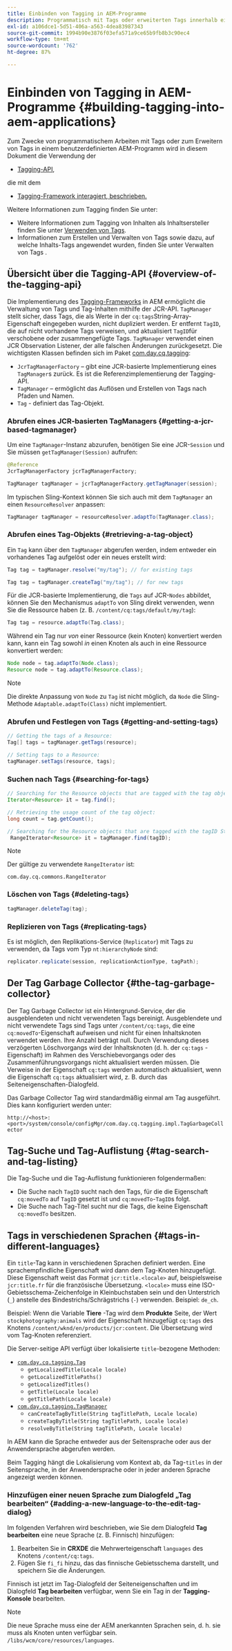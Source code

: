 ```yaml
---
title: Einbinden von Tagging in AEM-Programme
description: Programmatisch mit Tags oder erweiterten Tags innerhalb eines benutzerdefinierten AEM-Programms arbeiten
exl-id: a106dce1-5d51-406a-a563-4dea83987343
source-git-commit: 1994b90e3876f03efa571a9ce65b9fb8b3c90ec4
workflow-type: tm+mt
source-wordcount: '762'
ht-degree: 87%

---
```


# Einbinden von Tagging in AEM-Programme {#building-tagging-into-aem-applications}

Zum Zwecke von programmatischem Arbeiten mit Tags oder zum Erweitern von Tags in einem benutzerdefinierten AEM-Programm wird in diesem Dokument die Verwendung der

* [Tagging-API](https://www.adobe.io/experience-manager/reference-materials/cloud-service/javadoc/com/day/cq/tagging/package-summary.html),

die mit dem

* [Tagging-Framework interagiert, beschrieben.](tagging-framework.md)

Weitere Informationen zum Tagging finden Sie unter:

* Weitere Informationen zum Tagging von Inhalten als Inhaltsersteller finden Sie unter [Verwenden von Tags](/help/sites-cloud/authoring/features/tags.md).
* Informationen zum Erstellen und Verwalten von Tags sowie dazu, auf welche Inhalts-Tags angewendet wurden, finden Sie unter Verwalten von Tags .

## Übersicht über die Tagging-API {#overview-of-the-tagging-api}

Die Implementierung des [Tagging-Frameworks](tagging-framework.md) in AEM ermöglicht die Verwaltung von Tags und Tag-Inhalten mithilfe der JCR-API. `TagManager` stellt sicher, dass Tags, die als Werte in der `cq:tags`String-Array-Eigenschaft eingegeben wurden, nicht dupliziert werden. Er entfernt `TagID`, die auf nicht vorhandene Tags verweisen, und aktualisiert `TagID`für verschobene oder zusammengefügte Tags. `TagManager` verwendet einen JCR Observation Listener, der alle falschen Änderungen zurückgesetzt. Die wichtigsten Klassen befinden sich im Paket [com.day.cq.tagging](https://www.adobe.io/experience-manager/reference-materials/cloud-service/javadoc/com/day/cq/tagging/package-summary.html):

* `JcrTagManagerFactory` – gibt eine JCR-basierte Implementierung eines `TagManager`s zurück. Es ist die Referenzimplementierung der Tagging-API.
* `TagManager` – ermöglicht das Auflösen und Erstellen von Tags nach Pfaden und Namen.
* `Tag` - definiert das Tag-Objekt.

### Abrufen eines JCR-basierten TagManagers {#getting-a-jcr-based-tagmanager}

Um eine `TagManager`-Instanz abzurufen, benötigen Sie eine JCR-`Session` und Sie müssen `getTagManager(Session)` aufrufen:

```java
@Reference
JcrTagManagerFactory jcrTagManagerFactory;

TagManager tagManager = jcrTagManagerFactory.getTagManager(session);
```

Im typischen Sling-Kontext können Sie sich auch mit dem `TagManager` an einen `ResourceResolver` anpassen:

```java
TagManager tagManager = resourceResolver.adaptTo(TagManager.class);
```

### Abrufen eines Tag-Objekts {#retrieving-a-tag-object}

Ein `Tag` kann über den `TagManager` abgerufen werden, indem entweder ein vorhandenes Tag aufgelöst oder ein neues erstellt wird:

```java
Tag tag = tagManager.resolve("my/tag"); // for existing tags

Tag tag = tagManager.createTag("my/tag"); // for new tags
```

Für die JCR-basierte Implementierung, die `Tags` auf JCR-`Nodes` abbildet, können Sie den Mechanismus `adaptTo` von Sling direkt verwenden, wenn Sie die Ressource haben (z. B. `/content/cq:tags/default/my/tag`):

```java
Tag tag = resource.adaptTo(Tag.class);
```

Während ein Tag nur *von* einer Ressource (kein Knoten) konvertiert werden kann, kann ein Tag sowohl *in* einen Knoten als auch in eine Ressource konvertiert werden:

```java
Node node = tag.adaptTo(Node.class);
Resource node = tag.adaptTo(Resource.class);
```

>[!NOTE]
>
>Die direkte Anpassung von `Node` zu `Tag` ist nicht möglich, da `Node` die Sling-Methode `Adaptable.adaptTo(Class)` nicht implementiert.

### Abrufen und Festlegen von Tags {#getting-and-setting-tags}

```java
// Getting the tags of a Resource:
Tag[] tags = tagManager.getTags(resource);

// Setting tags to a Resource:
tagManager.setTags(resource, tags);
```

### Suchen nach Tags {#searching-for-tags}

```java
// Searching for the Resource objects that are tagged with the tag object:
Iterator<Resource> it = tag.find();

// Retrieving the usage count of the tag object:
long count = tag.getCount();

// Searching for the Resource objects that are tagged with the tagID String:
 RangeIterator<Resource> it = tagManager.find(tagID);
```

>[!NOTE]
>
>Der gültige zu verwendete `RangeIterator` ist:
>
>`com.day.cq.commons.RangeIterator`

### Löschen von Tags {#deleting-tags}

```java
tagManager.deleteTag(tag);
```

### Replizieren von Tags {#replicating-tags}

Es ist möglich, den Replikations-Service (`Replicator`) mit Tags zu verwenden, da Tags vom Typ `nt:hierarchyNode` sind:

```java
replicator.replicate(session, replicationActionType, tagPath);
```

## Der Tag Garbage Collector {#the-tag-garbage-collector}

Der Tag Garbage Collector ist ein Hintergrund-Service, der die ausgeblendeten und nicht verwendeten Tags bereinigt. Ausgeblendete und nicht verwendete Tags sind Tags unter `/content/cq:tags`, die eine `cq:movedTo`-Eigenschaft aufweisen und nicht für einen Inhaltsknoten verwendet werden. Ihre Anzahl beträgt null. Durch Verwendung dieses verzögerten Löschvorgangs wird der Inhaltsknoten (d. h. der `cq:tags` -Eigenschaft) im Rahmen des Verschiebevorgangs oder des Zusammenführungsvorgangs nicht aktualisiert werden müssen. Die Verweise in der Eigenschaft `cq:tags` werden automatisch aktualisiert, wenn die Eigenschaft `cq:tags` aktualisiert wird, z. B. durch das Seiteneigenschaften-Dialogfeld.

Das Garbage Collector Tag wird standardmäßig einmal am Tag ausgeführt. Dies kann konfiguriert werden unter:

`http://<host>:<port>/system/console/configMgr/com.day.cq.tagging.impl.TagGarbageCollector`

## Tag-Suche und Tag-Auflistung {#tag-search-and-tag-listing}

Die Tag-Suche und die Tag-Auflistung funktionieren folgendermaßen:

* Die Suche nach `TagID` sucht nach den Tags, für die die Eigenschaft `cq:movedTo` auf `TagID` gesetzt ist und `cq:movedTo`-`TagID`s folgt.
* Die Suche nach Tag-Titel sucht nur die Tags, die keine Eigenschaft `cq:movedTo` besitzen.

## Tags in verschiedenen Sprachen {#tags-in-different-languages}

Ein `title`-Tag kann in verschiedenen Sprachen definiert werden. Eine sprachempfindliche Eigenschaft wird dann dem Tag-Knoten hinzugefügt. Diese Eigenschaft weist das Format `jcr:title.<locale>` auf, beispielsweise `jcr:title.fr` für die französische Übersetzung. `<locale>` muss eine ISO-Gebietsschema-Zeichenfolge in Kleinbuchstaben sein und den Unterstrich (`_`) anstelle des Bindestrichs/Schrägstrichs (`-`) verwenden. Beispiel: `de_ch`.

Beispiel: Wenn die Variable **Tiere** -Tag wird dem **Produkte** Seite, der Wert `stockphotography:animals` wird der Eigenschaft hinzugefügt `cq:tags` des Knotens `/content/wknd/en/products/jcr:content`. Die Übersetzung wird vom Tag-Knoten referenziert.

Die Server-seitige API verfügt über lokalisierte `title`-bezogene Methoden:

* [`com.day.cq.tagging.Tag`](https://www.adobe.io/experience-manager/reference-materials/cloud-service/javadoc/com/day/cq/tagging/Tag.html)
   * `getLocalizedTitle(Locale locale)`
   * `getLocalizedTitlePaths()`
   * `getLocalizedTitles()`
   * `getTitle(Locale locale)`
   * `getTitlePath(Locale locale)`
* [`com.day.cq.tagging.TagManager`](https://www.adobe.io/experience-manager/reference-materials/cloud-service/javadoc/com/day/cq/tagging/TagManager.html)
   * `canCreateTagByTitle(String tagTitlePath, Locale locale)`
   * `createTagByTitle(String tagTitlePath, Locale locale)`
   * `resolveByTitle(String tagTitlePath, Locale locale)`

In AEM kann die Sprache entweder aus der Seitensprache oder aus der Anwendersprache abgerufen werden.

Beim Tagging hängt die Lokalisierung vom Kontext ab, da Tag-`titles` in der Seitensprache, in der Anwendersprache oder in jeder anderen Sprache angezeigt werden können.

### Hinzufügen einer neuen Sprache zum Dialogfeld „Tag bearbeiten“ {#adding-a-new-language-to-the-edit-tag-dialog}

Im folgenden Verfahren wird beschrieben, wie Sie dem Dialogfeld **Tag bearbeiten** eine neue Sprache (z. B. Finnisch) hinzufügen:

1. Bearbeiten Sie in **CRXDE** die Mehrwerteigenschaft `languages` des Knotens `/content/cq:tags`.
1. Fügen Sie `fi_fi` hinzu, das das finnische Gebietsschema darstellt, und speichern Sie die Änderungen.

Finnisch ist jetzt im Tag-Dialogfeld der Seiteneigenschaften und im Dialogfeld **Tag bearbeiten** verfügbar, wenn Sie ein Tag in der **Tagging-Konsole** bearbeiten.

>[!NOTE]
>
>Die neue Sprache muss eine der AEM anerkannten Sprachen sein, d. h. sie muss als Knoten unten verfügbar sein. `/libs/wcm/core/resources/languages`.
